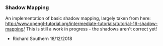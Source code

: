 ### Shadow Mapping
An implementation of basic shadow mapping, largely taken from here:
http://www.opengl-tutorial.org/intermediate-tutorials/tutorial-16-shadow-mapping/
This is still a work in progress - the shadows aren't correct yet!

- Richard Southern 
  18/12/2018
